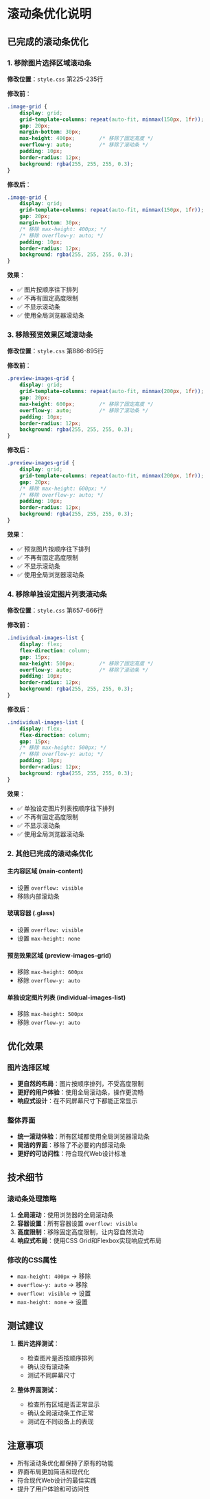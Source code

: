 # 滚动条优化说明

## 已完成的滚动条优化

### 1. 移除图片选择区域滚动条

**修改位置**：`style.css` 第225-235行

**修改前**：
```css
.image-grid {
    display: grid;
    grid-template-columns: repeat(auto-fit, minmax(150px, 1fr));
    gap: 20px;
    margin-bottom: 30px;
    max-height: 400px;        /* 移除了固定高度 */
    overflow-y: auto;         /* 移除了滚动条 */
    padding: 10px;
    border-radius: 12px;
    background: rgba(255, 255, 255, 0.3);
}
```

**修改后**：
```css
.image-grid {
    display: grid;
    grid-template-columns: repeat(auto-fit, minmax(150px, 1fr));
    gap: 20px;
    margin-bottom: 30px;
    /* 移除 max-height: 400px; */
    /* 移除 overflow-y: auto; */
    padding: 10px;
    border-radius: 12px;
    background: rgba(255, 255, 255, 0.3);
}
```

**效果**：
- ✅ 图片按顺序往下排列
- ✅ 不再有固定高度限制
- ✅ 不显示滚动条
- ✅ 使用全局浏览器滚动条

### 3. 移除预览效果区域滚动条

**修改位置**：`style.css` 第886-895行

**修改前**：
```css
.preview-images-grid {
    display: grid;
    grid-template-columns: repeat(auto-fit, minmax(200px, 1fr));
    gap: 20px;
    max-height: 600px;        /* 移除了固定高度 */
    overflow-y: auto;         /* 移除了滚动条 */
    padding: 10px;
    border-radius: 12px;
    background: rgba(255, 255, 255, 0.3);
}
```

**修改后**：
```css
.preview-images-grid {
    display: grid;
    grid-template-columns: repeat(auto-fit, minmax(200px, 1fr));
    gap: 20px;
    /* 移除 max-height: 600px; */
    /* 移除 overflow-y: auto; */
    padding: 10px;
    border-radius: 12px;
    background: rgba(255, 255, 255, 0.3);
}
```

**效果**：
- ✅ 预览图片按顺序往下排列
- ✅ 不再有固定高度限制
- ✅ 不显示滚动条
- ✅ 使用全局浏览器滚动条

### 4. 移除单独设定图片列表滚动条

**修改位置**：`style.css` 第657-666行

**修改前**：
```css
.individual-images-list {
    display: flex;
    flex-direction: column;
    gap: 15px;
    max-height: 500px;        /* 移除了固定高度 */
    overflow-y: auto;         /* 移除了滚动条 */
    padding: 10px;
    border-radius: 12px;
    background: rgba(255, 255, 255, 0.3);
}
```

**修改后**：
```css
.individual-images-list {
    display: flex;
    flex-direction: column;
    gap: 15px;
    /* 移除 max-height: 500px; */
    /* 移除 overflow-y: auto; */
    padding: 10px;
    border-radius: 12px;
    background: rgba(255, 255, 255, 0.3);
}
```

**效果**：
- ✅ 单独设定图片列表按顺序往下排列
- ✅ 不再有固定高度限制
- ✅ 不显示滚动条
- ✅ 使用全局浏览器滚动条

### 2. 其他已完成的滚动条优化

#### 主内容区域 (main-content)
- 设置 `overflow: visible`
- 移除内部滚动条

#### 玻璃容器 (.glass)
- 设置 `overflow: visible`
- 设置 `max-height: none`

#### 预览效果区域 (preview-images-grid)
- 移除 `max-height: 600px`
- 移除 `overflow-y: auto`

#### 单独设定图片列表 (individual-images-list)
- 移除 `max-height: 500px`
- 移除 `overflow-y: auto`

## 优化效果

### 图片选择区域
- **更自然的布局**：图片按顺序排列，不受高度限制
- **更好的用户体验**：使用全局滚动条，操作更流畅
- **响应式设计**：在不同屏幕尺寸下都能正常显示

### 整体界面
- **统一滚动体验**：所有区域都使用全局浏览器滚动条
- **简洁的界面**：移除了不必要的内部滚动条
- **更好的可访问性**：符合现代Web设计标准

## 技术细节

### 滚动条处理策略
1. **全局滚动**：使用浏览器的全局滚动条
2. **容器设置**：所有容器设置 `overflow: visible`
3. **高度限制**：移除固定高度限制，让内容自然流动
4. **响应式布局**：使用CSS Grid和Flexbox实现响应式布局

### 修改的CSS属性
- `max-height: 400px` → 移除
- `overflow-y: auto` → 移除
- `overflow: visible` → 设置
- `max-height: none` → 设置

## 测试建议

1. **图片选择测试**：
   - 检查图片是否按顺序排列
   - 确认没有滚动条
   - 测试不同屏幕尺寸

2. **整体界面测试**：
   - 检查所有区域是否正常显示
   - 确认全局滚动条工作正常
   - 测试在不同设备上的表现

## 注意事项

- 所有滚动条优化都保持了原有的功能
- 界面布局更加简洁和现代化
- 符合现代Web设计的最佳实践
- 提升了用户体验和可访问性

